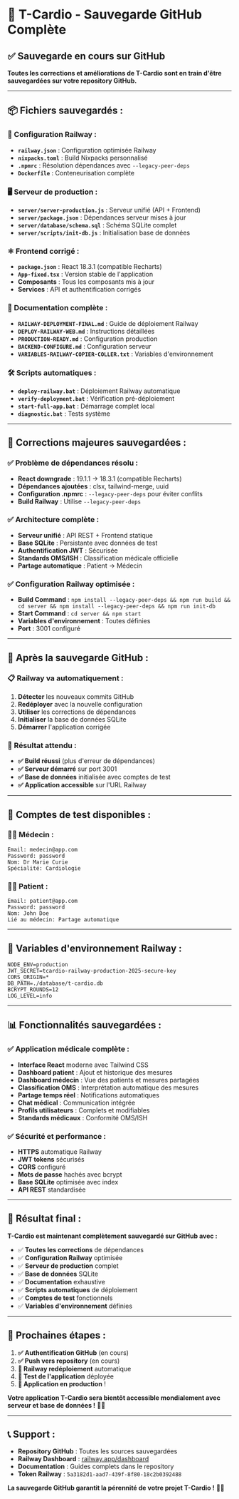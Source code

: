 # 💾 T-Cardio - Sauvegarde GitHub Complète

## ✅ **Sauvegarde en cours sur GitHub**

**Toutes les corrections et améliorations de T-Cardio sont en train d'être sauvegardées sur votre repository GitHub.**

---

## 📦 **Fichiers sauvegardés :**

### **🔧 Configuration Railway :**
- **`railway.json`** : Configuration optimisée Railway
- **`nixpacks.toml`** : Build Nixpacks personnalisé
- **`.npmrc`** : Résolution dépendances avec `--legacy-peer-deps`
- **`Dockerfile`** : Conteneurisation complète

### **🖥️ Serveur de production :**
- **`server/server-production.js`** : Serveur unifié (API + Frontend)
- **`server/package.json`** : Dépendances serveur mises à jour
- **`server/database/schema.sql`** : Schéma SQLite complet
- **`server/scripts/init-db.js`** : Initialisation base de données

### **⚛️ Frontend corrigé :**
- **`package.json`** : React 18.3.1 (compatible Recharts)
- **`App-fixed.tsx`** : Version stable de l'application
- **Composants** : Tous les composants mis à jour
- **Services** : API et authentification corrigés

### **📖 Documentation complète :**
- **`RAILWAY-DEPLOYMENT-FINAL.md`** : Guide de déploiement Railway
- **`DEPLOY-RAILWAY-WEB.md`** : Instructions détaillées
- **`PRODUCTION-READY.md`** : Configuration production
- **`BACKEND-CONFIGURE.md`** : Configuration serveur
- **`VARIABLES-RAILWAY-COPIER-COLLER.txt`** : Variables d'environnement

### **🛠️ Scripts automatiques :**
- **`deploy-railway.bat`** : Déploiement Railway automatique
- **`verify-deployment.bat`** : Vérification pré-déploiement
- **`start-full-app.bat`** : Démarrage complet local
- **`diagnostic.bat`** : Tests système

---

## 🎯 **Corrections majeures sauvegardées :**

### **✅ Problème de dépendances résolu :**
- **React downgrade** : 19.1.1 → 18.3.1 (compatible Recharts)
- **Dépendances ajoutées** : clsx, tailwind-merge, uuid
- **Configuration .npmrc** : `--legacy-peer-deps` pour éviter conflits
- **Build Railway** : Utilise `--legacy-peer-deps`

### **✅ Architecture complète :**
- **Serveur unifié** : API REST + Frontend statique
- **Base SQLite** : Persistante avec données de test
- **Authentification JWT** : Sécurisée
- **Standards OMS/ISH** : Classification médicale officielle
- **Partage automatique** : Patient → Médecin

### **✅ Configuration Railway optimisée :**
- **Build Command** : `npm install --legacy-peer-deps && npm run build && cd server && npm install --legacy-peer-deps && npm run init-db`
- **Start Command** : `cd server && npm start`
- **Variables d'environnement** : Toutes définies
- **Port** : 3001 configuré

---

## 🚀 **Après la sauvegarde GitHub :**

### **📋 Railway va automatiquement :**
1. **Détecter** les nouveaux commits GitHub
2. **Redéployer** avec la nouvelle configuration
3. **Utiliser** les corrections de dépendances
4. **Initialiser** la base de données SQLite
5. **Démarrer** l'application corrigée

### **🎯 Résultat attendu :**
- **✅ Build réussi** (plus d'erreur de dépendances)
- **✅ Serveur démarré** sur port 3001
- **✅ Base de données** initialisée avec comptes de test
- **✅ Application accessible** sur l'URL Railway

---

## 👥 **Comptes de test disponibles :**

### **👨‍⚕️ Médecin :**
```
Email: medecin@app.com
Password: password
Nom: Dr Marie Curie
Spécialité: Cardiologie
```

### **🧑‍🦱 Patient :**
```
Email: patient@app.com
Password: password
Nom: John Doe
Lié au médecin: Partage automatique
```

---

## 🔑 **Variables d'environnement Railway :**

```env
NODE_ENV=production
JWT_SECRET=tcardio-railway-production-2025-secure-key
CORS_ORIGIN=*
DB_PATH=./database/t-cardio.db
BCRYPT_ROUNDS=12
LOG_LEVEL=info
```

---

## 📊 **Fonctionnalités sauvegardées :**

### **✅ Application médicale complète :**
- **Interface React** moderne avec Tailwind CSS
- **Dashboard patient** : Ajout et historique des mesures
- **Dashboard médecin** : Vue des patients et mesures partagées
- **Classification OMS** : Interprétation automatique des mesures
- **Partage temps réel** : Notifications automatiques
- **Chat médical** : Communication intégrée
- **Profils utilisateurs** : Complets et modifiables
- **Standards médicaux** : Conformité OMS/ISH

### **✅ Sécurité et performance :**
- **HTTPS** automatique Railway
- **JWT tokens** sécurisés
- **CORS** configuré
- **Mots de passe** hachés avec bcrypt
- **Base SQLite** optimisée avec index
- **API REST** standardisée

---

## 🎉 **Résultat final :**

**T-Cardio est maintenant complètement sauvegardé sur GitHub avec :**

- ✅ **Toutes les corrections** de dépendances
- ✅ **Configuration Railway** optimisée
- ✅ **Serveur de production** complet
- ✅ **Base de données** SQLite
- ✅ **Documentation** exhaustive
- ✅ **Scripts automatiques** de déploiement
- ✅ **Comptes de test** fonctionnels
- ✅ **Variables d'environnement** définies

---

## 🚀 **Prochaines étapes :**

1. **✅ Authentification GitHub** (en cours)
2. **✅ Push vers repository** (en cours)
3. **🔄 Railway redéploiement** automatique
4. **🧪 Test de l'application** déployée
5. **🎯 Application en production** !

**Votre application T-Cardio sera bientôt accessible mondialement avec serveur et base de données !** 🏥✨

---

## 📞 **Support :**

- **Repository GitHub** : Toutes les sources sauvegardées
- **Railway Dashboard** : [railway.app/dashboard](https://railway.app/dashboard)
- **Documentation** : Guides complets dans le repository
- **Token Railway** : `5a3182d1-aad7-439f-8f80-18c2b0392488`

**La sauvegarde GitHub garantit la pérennité de votre projet T-Cardio !** 💾🚀
